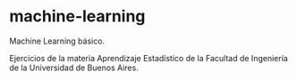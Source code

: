 # machine-learning
Machine Learning básico.

Ejercicios de la materia Aprendizaje Estadístico de la Facultad de Ingeniería de la Universidad de Buenos Aires.
